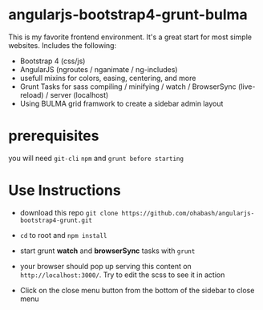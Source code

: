 # angularjs-bootstrap4-grunt-bulma

This is my favorite frontend environment. It's a great start for most simple websites. Includes the following:

 * Bootstrap 4 (css/js)
 * AngularJS (ngroutes / nganimate / ng-includes)
 * usefull mixins for colors, easing, centering, and more
 * Grunt Tasks for sass compiling / minifying / watch / BrowserSync (live-reload) / server (localhost)
 * Using BULMA grid framwork to create a sidebar admin layout

# prerequisites
you will need `git-cli` `npm` and `grunt before starting`


# Use Instructions

* download this repo `git clone https://github.com/ohabash/angularjs-bootstrap4-grunt.git`

* `cd` to root and `npm install`

* start grunt __watch__ and __browserSync__ tasks with `grunt`

* your browser should pop up serving this content on `http://localhost:3000/`. Try to edit the scss to see it in action

* Click on the close menu button from the bottom of the sidebar to close menu